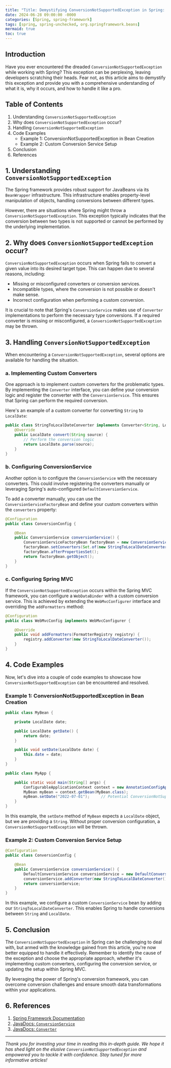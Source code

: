 ```yaml
---
title: "Title: Demystifying ConversionNotSupportedException in Spring: An In-depth Guide"
date: 2024-06-28 09:00:00 -0000
categories: [Spring, spring-framework]
tags: [spring, spring-unchecked, org.springframework.beans]
mermaid: true
toc: true
---
```



## Introduction

Have you ever encountered the dreaded `ConversionNotSupportedException` while working with Spring? This exception can be perplexing, leaving developers scratching their heads. Fear not, as this article aims to demystify this exception and provide you with a comprehensive understanding of what it is, why it occurs, and how to handle it like a pro.

## Table of Contents

1. Understanding `ConversionNotSupportedException`
2. Why does `ConversionNotSupportedException` occur?
3. Handling `ConversionNotSupportedException`
4. Code Examples
   - Example 1: ConversionNotSupportedException in Bean Creation
   - Example 2: Custom Conversion Service Setup
5. Conclusion
6. References

## 1. Understanding `ConversionNotSupportedException`

The Spring framework provides robust support for JavaBeans via its `BeanWrapper` infrastructure. This infrastructure enables property-level manipulation of objects, handling conversions between different types. 

However, there are situations where Spring might throw a `ConversionNotSupportedException`. This exception typically indicates that the conversion between two types is not supported or cannot be performed by the underlying implementation.

## 2. Why does `ConversionNotSupportedException` occur?

`ConversionNotSupportedException` occurs when Spring fails to convert a given value into its desired target type. This can happen due to several reasons, including:

- Missing or misconfigured converters or conversion services.
- Incompatible types, where the conversion is not possible or doesn't make sense.
- Incorrect configuration when performing a custom conversion.

It is crucial to note that Spring's `ConversionService` makes use of `Converter` implementations to perform the necessary type conversions. If a required converter is missing or misconfigured, a `ConversionNotSupportedException` may be thrown.

## 3. Handling `ConversionNotSupportedException`

When encountering a `ConversionNotSupportedException`, several options are available for handling the situation. 

### a. Implementing Custom Converters

One approach is to implement custom converters for the problematic types. By implementing the `Converter` interface, you can define your conversion logic and register the converter with the `ConversionService`. This ensures that Spring can perform the required conversion.

Here's an example of a custom converter for converting `String` to `LocalDate`:

```java
public class StringToLocalDateConverter implements Converter<String, LocalDate> {
    @Override
    public LocalDate convert(String source) {
        // Perform the conversion logic
        return LocalDate.parse(source);
    }
}
```

### b. Configuring ConversionService

Another option is to configure the `ConversionService` with the necessary converters. This could involve registering the converters manually or leveraging Spring's auto-configured `DefaultConversionService`.

To add a converter manually, you can use the `ConversionServiceFactoryBean` and define your custom converters within the `converters` property:

```java
@Configuration
public class ConversionConfig {

    @Bean
    public ConversionService conversionService() {
        ConversionServiceFactoryBean factoryBean = new ConversionServiceFactoryBean();
        factoryBean.setConverters(Set.of(new StringToLocalDateConverter()));
        factoryBean.afterPropertiesSet();
        return factoryBean.getObject();
    }
}
```

### c. Configuring Spring MVC

If the `ConversionNotSupportedException` occurs within the Spring MVC framework, you can configure a `WebDataBinder` with a custom conversion service. This is achieved by extending the `WebMvcConfigurer` interface and overriding the `addFormatters` method:

```java
@Configuration
public class WebMvcConfig implements WebMvcConfigurer {

    @Override
    public void addFormatters(FormatterRegistry registry) {
        registry.addConverter(new StringToLocalDateConverter());
    }
}
```

## 4. Code Examples

Now, let's dive into a couple of code examples to showcase how `ConversionNotSupportedException` can be encountered and resolved.

### Example 1: ConversionNotSupportedException in Bean Creation

```java
public class MyBean {

    private LocalDate date;

    public LocalDate getDate() {
        return date;
    }

    public void setDate(LocalDate date) {
        this.date = date;
    }
}
```

```java
public class MyApp {

    public static void main(String[] args) {
        ConfigurableApplicationContext context = new AnnotationConfigApplicationContext(AppConfig.class);
        MyBean myBean = context.getBean(MyBean.class);
        myBean.setDate("2022-07-01");     // Potential ConversionNotSupportedException
    }
}
```

In this example, the `setDate` method of `MyBean` expects a `LocalDate` object, but we are providing a `String`. Without proper conversion configuration, a `ConversionNotSupportedException` will be thrown.

### Example 2: Custom Conversion Service Setup

```java
@Configuration
public class ConversionConfig {

    @Bean
    public ConversionService conversionService() {
        DefaultConversionService conversionService = new DefaultConversionService();
        conversionService.addConverter(new StringToLocalDateConverter());
        return conversionService;
    }
}
```

In this example, we configure a custom `ConversionService` bean by adding our `StringToLocalDateConverter`. This enables Spring to handle conversions between `String` and `LocalDate`.

## 5. Conclusion

The `ConversionNotSupportedException` in Spring can be challenging to deal with, but armed with the knowledge gained from this article, you're now better equipped to handle it effectively. Remember to identify the cause of the exception and choose the appropriate approach, whether it's implementing custom converters, configuring the conversion service, or updating the setup within Spring MVC.

By leveraging the power of Spring's conversion framework, you can overcome conversion challenges and ensure smooth data transformations within your applications.

## 6. References

1. [Spring Framework Documentation](https://spring.io/projects/spring-framework)
2. [JavaDocs: `ConversionService`](https://docs.spring.io/spring-framework/docs/current/javadoc-api/org/springframework/core/convert/ConversionService.html)
3. [JavaDocs: `Converter`](https://docs.spring.io/spring-framework/docs/current/javadoc-api/org/springframework/core/convert/converter/Converter.html)

---

_Thank you for investing your time in reading this in-depth guide. We hope it has shed light on the elusive `ConversionNotSupportedException` and empowered you to tackle it with confidence. Stay tuned for more informative articles!_